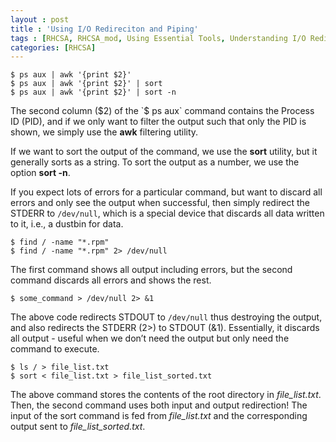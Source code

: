 ```yaml
---
layout : post
title : 'Using I/O Redireciton and Piping'
tags : [RHCSA, RHCSA_mod, Using Essential Tools, Understanding I/O Redirection and Pipes]
categories: [RHCSA]
---
```



``` console
$ ps aux | awk '{print $2}'
$ ps aux | awk '{print $2}' | sort
$ ps aux | awk '{print $2}' | sort -n
```

The second column ($2) of the `$ ps aux` command contains the Process ID
(PID), and if we only want to filter the output such that only the PID
is shown, we simply use the **awk** filtering utility.

If we want to sort the output of the command, we use the **sort**
utility, but it generally sorts as a string. To sort the output as a
number, we use the option **sort -n**.

If you expect lots of errors for a particular command, but want to
discard all errors and only see the output when successful, then simply
redirect the STDERR to `/dev/null`, which is a special device that
discards all data written to it, i.e., a dustbin for data.

``` console
$ find / -name "*.rpm"
$ find / -name "*.rpm" 2> /dev/null
```

The first command shows all output including errors, but the second
command discards all errors and shows the rest.

``` console
$ some_command > /dev/null 2> &1
```

The above code redirects STDOUT to `/dev/null` thus destroying the
output, and also redirects the STDERR (2\>) to STDOUT (&1). Essentially,
it discards all output - useful when we don’t need the output but only
need the command to execute.

``` console
$ ls / > file_list.txt
$ sort < file_list.txt > file_list_sorted.txt
```

The above command stores the contents of the root directory in
*file\_list.txt*. Then, the second command uses both input and output
redirection\! The input of the sort command is fed from *file\_list.txt*
and the corresponding output sent to *file\_list\_sorted.txt*.
